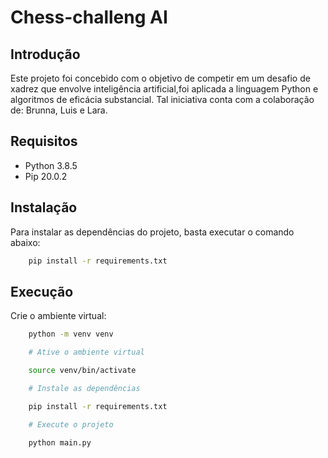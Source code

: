 # Chess-challeng AI

## Introdução
Este projeto foi concebido com o objetivo de competir em um desafio de xadrez que envolve inteligência artificial,foi aplicada a linguagem Python e algoritmos de eficácia substancial. Tal iniciativa conta com a colaboração de: Brunna, Luis e Lara.

## Requisitos
- Python 3.8.5
- Pip 20.0.2

## Instalação
Para instalar as dependências do projeto, basta executar o comando abaixo:
```bash
    pip install -r requirements.txt
```

## Execução

Crie o ambiente virtual:
```bash
    python -m venv venv

    # Ative o ambiente virtual

    source venv/bin/activate

    # Instale as dependências

    pip install -r requirements.txt

    # Execute o projeto

    python main.py
```
